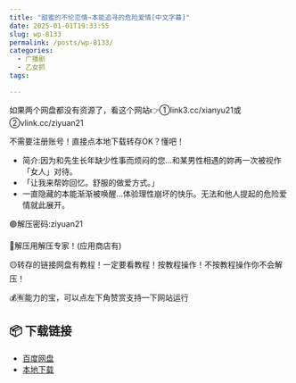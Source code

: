 ```yaml
---
title: "甜蜜的不伦恋情~本能追寻的危险爱情[中文字幕]"
date: 2025-01-01T19:33:55
slug: wp-8133
permalink: /posts/wp-8133/
categories:
  - 广播剧
  - 乙女抓
tags:

---
```


如果两个网盘都没有资源了，看这个网站👉①link3.cc/xianyu21或②vlink.cc/ziyuan21

不需要注册账号！直接点本地下载转存OK？懂吧！

*   简介:因为和先生长年缺少性事而烦闷的您…和某男性相遇的妳再一次被视作「女人」对待。
*   「让我来帮妳回忆。舒服的做爱方式。」
*   一直隐藏的本能渐渐被唤醒…体验理性崩坏的快乐。无法和他人提起的危险爱情就此展开。

🟢解压密码:ziyuan21

🔵解压用解压专家！(应用商店有)

🟡转存的链接网盘有教程！一定要看教程！按教程操作！不按教程操作你不会解压！

💰🈶能力的宝，可以点左下角赞赏支持一下网站运行

## 📦 下载链接
- [百度网盘](https://blziyuan21.com/pay-download/8133?key=9dbc0d3ae0&down_id=0)
- [本地下载](https://blziyuan21.com/pay-download/8133?key=9dbc0d3ae0&down_id=1)

